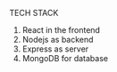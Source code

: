 TECH STACK 

1. React in the frontend
2. Nodejs as backend
3. Express as server
4. MongoDB for database